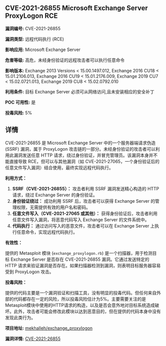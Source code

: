 ## CVE-2021-26855 Microsoft Exchange Server ProxyLogon RCE

**漏洞编号:** CVE-2021-26855

**漏洞类型:** 远程代码执行 (RCE)

**影响应用:** Microsoft Exchange Server

**危害等级:** 高危，未经身份验证的远程攻击者可以执行任意命令

**影响版本:** Exchange 2013 Versions < 15.00.1497.012, Exchange 2016 CU18 < 15.01.2106.013, Exchange 2016 CU19 < 15.01.2176.009, Exchange 2019 CU7 < 15.02.0721.013, Exchange 2019 CU8 < 15.02.0792.010

**利用条件:** 目标 Exchange Server 必须可从网络访问,且未安装相应的安全补丁

**POC 可用性:** 是

**投毒风险:** 5%

## 详情

CVE-2021-26855 是 Microsoft Exchange Server 中的一个服务器端请求伪造 (SSRF) 漏洞，属于 ProxyLogon 攻击链的一部分。未经身份验证的攻击者可以利用此漏洞发送任意 HTTP 请求，绕过身份验证，并冒充管理员。该漏洞本身并不能直接导致 RCE，但可以与其他漏洞（如 CVE-2021-27065，一个身份验证后的任意文件写入漏洞）结合使用，最终实现远程代码执行。

**利用方式：**

1.  **SSRF（CVE-2021-26855）：**  攻击者利用 SSRF 漏洞发送精心构造的 HTTP 请求，绕过 Exchange Server 的身份验证。
2.  **身份验证绕过：**  成功利用 SSRF 后，攻击者可以获得 Exchange Server 的管理权限，无需提供有效的用户名和密码。
3.  **任意文件写入（CVE-2021-27065 或其他）：**  获得身份验证后，攻击者利用任意文件写入漏洞，将恶意代码写入 Exchange Server 的文件系统中。
4.  **代码执行：**  通过访问写入的恶意文件，攻击者可以在 Exchange Server 上执行任意命令，实现远程代码执行。

**有效性：**

提供的 Metasploit 模块 (`exchange_proxylogon.rb`) 是一个扫描器，用于检测目标 Exchange Server 是否存在 CVE-2021-26855 漏洞。它通过发送特定的 HTTP 请求来验证漏洞是否存在。如果扫描器检测到漏洞，则表明目标服务器容易受到 ProxyLogon 攻击。

**投毒风险：**

提供的代码主要是一个漏洞验证和扫描工具，没有明显的投毒代码。但任何来自外部的代码都存在一定的风险，所以投毒风险估计为5%。主要需要关注的是Metasploit模块中使用的HTTP请求的构造，以及是否会意外地对目标系统造成破坏。此外，攻击者可能会修改此模块以达到恶意目的，但在提供的代码本身中没有发现此类行为。

**项目地址:** [mekhalleh/exchange_proxylogon](https://github.com/mekhalleh/exchange_proxylogon)

**漏洞详情:** [CVE-2021-26855](https://nvd.nist.gov/vuln/detail/CVE-2021-26855)